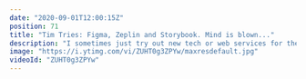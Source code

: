 ```yaml
---
date: "2020-09-01T12:00:15Z"
position: 71
title: "Tim Tries: Figma, Zeplin and Storybook. Mind is blown..."
description: "I sometimes just try out new tech or web services for the first time and give my feedback as I go. This is the #timtries Series. In this video I look at Figma, Zeplin and Storybook. I recently learnt how nicely all these tools integrate so developers get a MUCH better DX. Zeplin acts as the hub and the creative source of truth for development, QA, business analysts, UX and creative people.\n\nConclusion: Mind is blown... Zeplin CLI is amazing.\nDisclaimer: this content is not sponsored and my opinions are honest and real time.\n\nFollow me here:\nBuy me a coffee: https://www.buymeacoff.ee/timbenniks\nWebsite: https://timbenniks.dev/\nTwitter: https://twitter.com/timbenniks\nGithub: https://github.com/timbenniks"
image: "https://i.ytimg.com/vi/ZUHT0g3ZPYw/maxresdefault.jpg"
videoId: "ZUHT0g3ZPYw"
---
```


